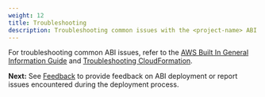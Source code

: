 ```yaml
---
weight: 12
title: Troubleshooting
description: Troubleshooting common issues with the <project-name> ABI solution.
---
```


For troubleshooting common ABI issues, refer to the [AWS Built In General Information Guide](http://link-to-reference-architecture) and [Troubleshooting CloudFormation](https://docs.aws.amazon.com/AWSCloudFormation/latest/UserGuide/troubleshooting.html).


**Next:** See [Feedback](/feedback/index.html) to provide feedback on ABI deployment or report issues encountered during the deployment process.
